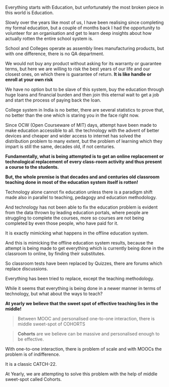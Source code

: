 Everything starts with Education, but unfortunately the most broken piece in this world is Education.

Slowly over the years like most of us, I have been realising since completing my formal education, but a couple of months back I had the opportunity to volunteer for an organisation and get to learn deep insights about how actually rotten the entire school system is.

School and Colleges operate as assembly lines manufacturing products, but with one difference, there is no QA department.

We would not buy any product without asking for its warranty or guarantee terms, but here we are willing to risk the best years of our life and our closest ones, on which there is guarantee of return. **It is like handle or enroll at your own risk**

We have no option but to be slave of this system, buy the education through huge loans and financial burden and then join this eternal wait to get a job and start the process of paying back the loan.

College system in India is no better, there are several statistics to prove that, no better than the one which is staring you in the face right now.

Since OCW (Open Courseware of MIT) days, attempt have been made to make education accessible to all. the technology with the advent of better devices and cheaper and wider access to internet has solved the distribution problem to many extent, but the problem of learning which they impart is still the same, decades old, if not centuries.

**Fundamentally, what is being attempted is to get an online replacement or technological replacement of every class-room activity and thus present a course to the students.**

**But, the whole premise is that decades and and centuries old classroom teaching done in most of the education system itself is rotten!**

Technology alone cannot fix education unless there is a paradigm shift made also in parallel to teaching, pedagogy and education methodology.

And technology has not been able to fix the education problem is evident from the data thrown by leading education portals, where people are struggling to complete the courses, more so courses are not being completed by even those people, who have paid for it.

It is exactly mimicking what happens in the offline education system.

And this is mimicking the offline education system results, because the attempt is being made to get everything which is currently being done in the classroom to online, by finding their substitutes.

So classroom tests have been replaced by Quizzes, there are forums which replace discussions.

Everything has been tried to replace, except the teaching methodology.

While it seems that everything is being done in a newer manner in terms of technology, but what about the ways to teach?

**At yearly we believe that the sweet spot of effective teaching lies in the middle!**

>Between MOOC and personalised one-to-one interaction, there is middle sweet-spot of COHORTS

>**Cohorts** are we believe can be massive and personalised enough to be effective.

With one-to-one interaction, there is problem of scale and with MOOCs the problem is of indifference.

It is a classic CATCH-22.

At Yearly, we are attempting to solve this problem with the help of middle sweet-spot called Cohorts.

